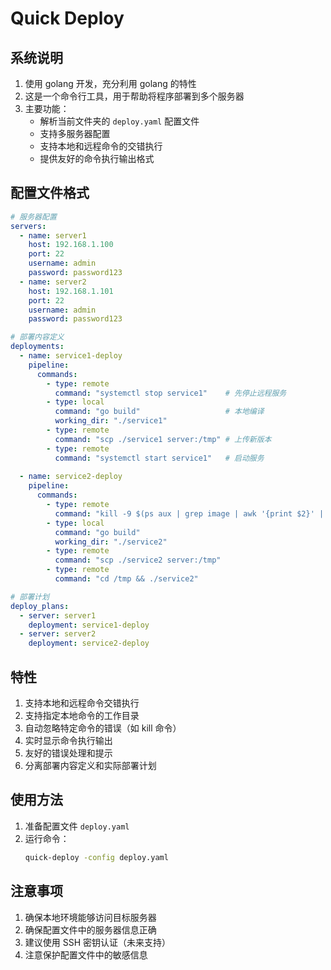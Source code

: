 # Quick Deploy

## 系统说明
1. 使用 golang 开发，充分利用 golang 的特性
2. 这是一个命令行工具，用于帮助将程序部署到多个服务器
3. 主要功能：
   - 解析当前文件夹的 `deploy.yaml` 配置文件
   - 支持多服务器配置
   - 支持本地和远程命令的交错执行
   - 提供友好的命令执行输出格式

## 配置文件格式
```yaml
# 服务器配置
servers:
  - name: server1
    host: 192.168.1.100
    port: 22
    username: admin
    password: password123
  - name: server2
    host: 192.168.1.101
    port: 22
    username: admin
    password: password123

# 部署内容定义
deployments:
  - name: service1-deploy
    pipeline:
      commands:
        - type: remote
          command: "systemctl stop service1"    # 先停止远程服务
        - type: local
          command: "go build"                   # 本地编译
          working_dir: "./service1"
        - type: remote
          command: "scp ./service1 server:/tmp" # 上传新版本
        - type: remote
          command: "systemctl start service1"   # 启动服务
  
  - name: service2-deploy
    pipeline:
      commands:
        - type: remote
          command: "kill -9 $(ps aux | grep image | awk '{print $2}' | head -n 1)"
        - type: local
          command: "go build"
          working_dir: "./service2"
        - type: remote
          command: "scp ./service2 server:/tmp"
        - type: remote
          command: "cd /tmp && ./service2"

# 部署计划
deploy_plans:
  - server: server1
    deployment: service1-deploy
  - server: server2
    deployment: service2-deploy
```

## 特性
1. 支持本地和远程命令交错执行
2. 支持指定本地命令的工作目录
3. 自动忽略特定命令的错误（如 kill 命令）
4. 实时显示命令执行输出
5. 友好的错误处理和提示
6. 分离部署内容定义和实际部署计划

## 使用方法
1. 准备配置文件 `deploy.yaml`
2. 运行命令：
   ```bash
   quick-deploy -config deploy.yaml
   ```

## 注意事项
1. 确保本地环境能够访问目标服务器
2. 确保配置文件中的服务器信息正确
3. 建议使用 SSH 密钥认证（未来支持）
4. 注意保护配置文件中的敏感信息